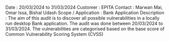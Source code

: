 Date : 20/03/2024 to 31/03/2024
Customer : EPITA
Contact : Marwan Mai, Omar Issa, Bishal Udash
Scope / Application : Bank Application
Description : The aim of this audit is to discover all possible vulnerabilities in a locally run desktop Bank application. The audit was done between 20/03/2024 to 31/03/2024.
The vulnerabilities are categorised based on the base score of  Common Vulnerability Scoring System (CVSS)
